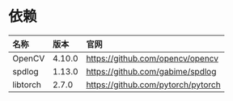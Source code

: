 # 依赖

|名称|版本|官网|
|:--|:--|:--|
|OpenCV|4.10.0|https://github.com/opencv/opencv|
|spdlog|1.13.0|https://github.com/gabime/spdlog|
|libtorch|2.7.0|https://github.com/pytorch/pytorch|
